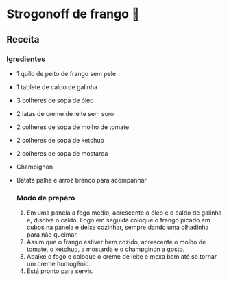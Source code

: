 # Strogonoff de frango :chicken:

## Receita

###      Igredientes

- 1 quilo de peito de frango sem pele

- 1 tablete de caldo de galinha

- 3 colheres de sopa de óleo

- 2 latas de creme de leite sem soro

- 2 colheres de sopa de molho de tomate

- 2 colheres de sopa de ketchup

- 2 colheres de sopa de mostarda

- Champignon

- Batata palha e arroz branco para acompanhar

  ### Modo de preparo

  1. Em uma panela a fogo médio, acrescente o óleo e o caldo de galinha e, disolva o caldo. Logo em seguida coloque o frango picado em cubos na panela e deixe cozinhar, sempre dando uma olhadinha para não queimar.
  2. Assim que o frango estiver bem cozido, acrescente o molho de tomate, o ketchup, a mostarda e o champginon a gosto.
  3. Abaixe o fogo e coloque o creme de leite e mexa bem até se tornar um creme homogênio.
  4. Está pronto para servir.

  

  

